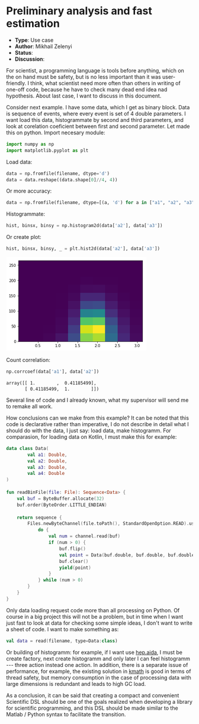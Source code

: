 # Preliminary analysis and fast estimation

* **Type**: Use case
* **Author**: Mikhail Zelenyi
* **Status**: 
* **Discussion**: [](None)

For scientist, a programming language is tools before anything, which on the on hand must be safety, but is  no less important than it was user-friendly. I think, what scientist need more often than others in writing of one-off code, because he have to check many dead end idea nad hypothesis. About last case, I want to discuss in this document.

Consider next example. I have some data, which I get as binary block. Data is sequence of events, where every event is set of 4 double parameters. I want load this data, histogrammate by second and third parameters, and look at corelation coeficient between first and second parameter. Let made this on python.
 Import necesary module:
```python
import numpy as np
import matplotlib.pyplot as plt
```
Load data:
```python
data = np.fromfile(filename, dtype='d')
data = data.reshape((data.shape[0]//4, 4))
```
Or more accuracy:
```python
data = np.fromfile(filename, dtype=[(a, 'd') for a in ["a1", "a2", "a3", "a4"]])
```
Histogrammate:
```python
hist, binsx, binsy = np.histogram2d(data['a2'], data['a3']) 
```
Or create plot:
```python
hist, binsx, binsy, _ = plt.hist2d(data['a2'], data['a3']) 
```
![png](images/output_5_0.png)

Count correlation:
```python
np.corrcoef(data['a1'], data['a2'])
```
    array([[ 1.        ,  0.41185499],
           [ 0.41185499,  1.        ]])

Several line of code  and I already known, what my supervisor will send me to remake all work.

How conclusions can we make from this example? It can be noted that this code is declarative rather than imperative, I do not describe in detail what I should do with the data, I just say: load data, make histogramm. For comparasion, for loading data on Kotlin, I must make this for example:
```kotlin
data class Data(
        val a1: Double,
        val a2: Double,
        val a3: Double,
        val a4: Double
)

fun readBinFile(file: File): Sequence<Data> {
    val buf = ByteBuffer.allocate(32)
    buf.order(ByteOrder.LITTLE_ENDIAN)

    return sequence {
        Files.newByteChannel(file.toPath(), StandardOpenOption.READ).use { channel ->
            do {
                val num = channel.read(buf)
                if (num > 0) {
                    buf.flip()
                    val point = Data(buf.double, buf.double, buf.double, buf.double)
                    buf.clear()
                    yield(point)
                }
            } while (num > 0)
        }
    }
}
```
Only data loading request code more than all processing on Python. Of course in a big project this will not be a problem, but in time when I want just  fast to look at data for checking  some simple ideas, I don't want to write a sheet of code. I want to make something as:
```kotlin
val data = read(filename, type=Data:class)
```
Or building of histogramm: for example, if I want use  [hep.aida](https://dst.lbl.gov/ACSSoftware/colt/api/hep/aida/package-summary.html), I must be create factory, next create histogramm and only later I can feel histogramm --- three action instead one action. 
In addition, there is a separate issue of performance, for example, the existing solution in [kmath](https://github.com/altavir/kmath) is good in terms of thread safety, but memory consumption in the case of processing data with large dimensions is redundant and leads to high GC load.

As a conclusion, it can be said that creating a compact and convenient Scientific DSL should be one of the goals realized when developing a library for scientific programming, and this DSL should be made similar to the Matlab / Python syntax to facilitate the transition.
